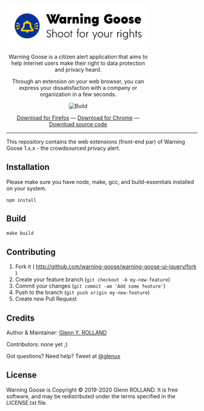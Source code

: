 <div style="text-align: center; width: 75%;">

![Warning Goose Icon](https://raw.githubusercontent.com/warning-goose/warning-goose-ui-jquery/develop/img/icon-with-text-512.png)

Warning Goose is a citizen alert application that aims to help Internet users make their right to data protection and privacy heard.

Through an extension on your web browser, you can express your dissatisfaction with a company or organization in a few seconds.

![Build](https://github.com/warning-goose/warning-goose-ui-jquery/workflows/Build/badge.svg)

[Download for Firefox](https://addons.mozilla.org/fr/firefox/addon/warning-goose/) &mdash; [Download for Chrome](https://chrome.google.com/webstore/detail/warning-goose/pmedhcfnjiajfbanjbingfiffaihnphf?hl=en) &mdash; [Download source code](https://github.com/warning-goose/warning-goose-ui-jquery/releases)

</div>

---

This repository contains the web extensions (front-end par) of Warning Goose 1.x.x - the crowdsourced privacy alert.

## Installation

Please make sure you have node, make, gcc, and build-essentials installed on
your system.

    npm install


## Build

    make build


## Contributing

1. Fork it ( http://github.com/warning-goose/warning-goose-ui-jquery/fork )
2. Create your feature branch (`git checkout -b my-new-feature`)
3. Commit your changes (`git commit -am 'Add some feature'`)
4. Push to the branch (`git push origin my-new-feature`)
5. Create new Pull Request


## Credits

Author & Maintainer: [Glenn Y. ROLLAND](https://github.com/glenux)

Contributors: none yet ;)

Got questions? Need help? Tweet at [@glenux](https://twitter.com/glenux)


## License

Warning Goose is Copyright © 2019-2020 Glenn ROLLAND. It is free software, and may be redistributed under the terms specified in the LICENSE.txt file.


